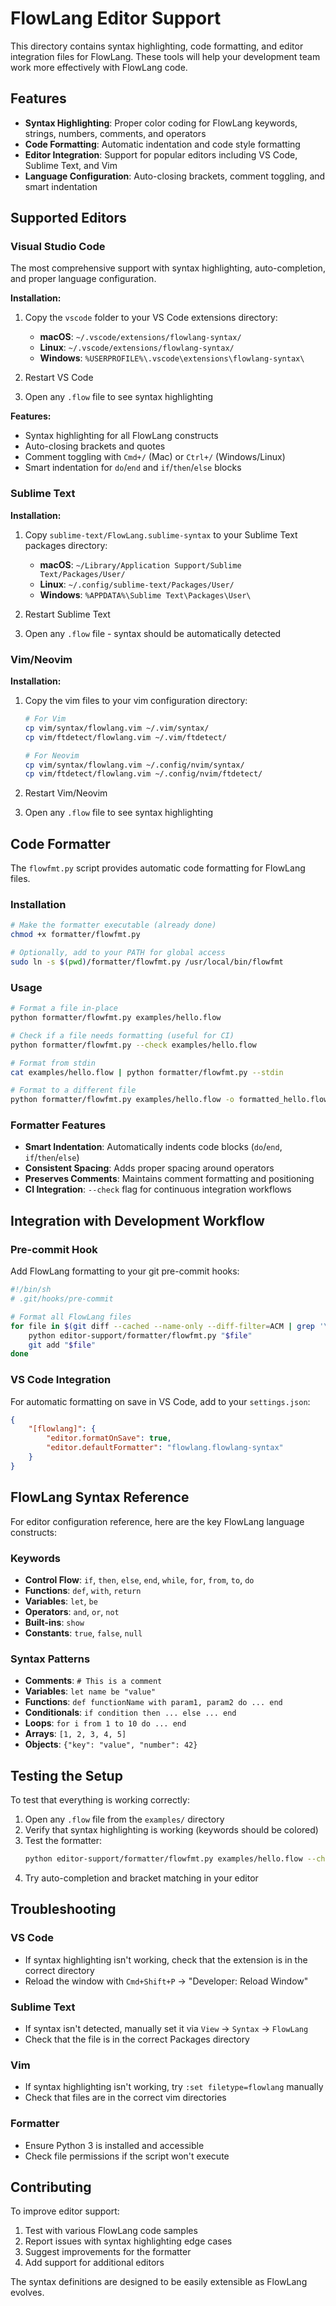 # FlowLang Editor Support

This directory contains syntax highlighting, code formatting, and editor integration files for FlowLang. These tools will help your development team work more effectively with FlowLang code.

## Features

- **Syntax Highlighting**: Proper color coding for FlowLang keywords, strings, numbers, comments, and operators
- **Code Formatting**: Automatic indentation and code style formatting
- **Editor Integration**: Support for popular editors including VS Code, Sublime Text, and Vim
- **Language Configuration**: Auto-closing brackets, comment toggling, and smart indentation

## Supported Editors

### Visual Studio Code

The most comprehensive support with syntax highlighting, auto-completion, and proper language configuration.

**Installation:**
1. Copy the `vscode` folder to your VS Code extensions directory:
   - **macOS**: `~/.vscode/extensions/flowlang-syntax/`
   - **Linux**: `~/.vscode/extensions/flowlang-syntax/`
   - **Windows**: `%USERPROFILE%\.vscode\extensions\flowlang-syntax\`

2. Restart VS Code
3. Open any `.flow` file to see syntax highlighting

**Features:**
- Syntax highlighting for all FlowLang constructs
- Auto-closing brackets and quotes
- Comment toggling with `Cmd+/` (Mac) or `Ctrl+/` (Windows/Linux)
- Smart indentation for `do`/`end` and `if`/`then`/`else` blocks

### Sublime Text

**Installation:**
1. Copy `sublime-text/FlowLang.sublime-syntax` to your Sublime Text packages directory:
   - **macOS**: `~/Library/Application Support/Sublime Text/Packages/User/`
   - **Linux**: `~/.config/sublime-text/Packages/User/`
   - **Windows**: `%APPDATA%\Sublime Text\Packages\User\`

2. Restart Sublime Text
3. Open any `.flow` file - syntax should be automatically detected

### Vim/Neovim

**Installation:**
1. Copy the vim files to your vim configuration directory:
   ```bash
   # For Vim
   cp vim/syntax/flowlang.vim ~/.vim/syntax/
   cp vim/ftdetect/flowlang.vim ~/.vim/ftdetect/
   
   # For Neovim
   cp vim/syntax/flowlang.vim ~/.config/nvim/syntax/
   cp vim/ftdetect/flowlang.vim ~/.config/nvim/ftdetect/
   ```

2. Restart Vim/Neovim
3. Open any `.flow` file to see syntax highlighting

## Code Formatter

The `flowfmt.py` script provides automatic code formatting for FlowLang files.

### Installation

```bash
# Make the formatter executable (already done)
chmod +x formatter/flowfmt.py

# Optionally, add to your PATH for global access
sudo ln -s $(pwd)/formatter/flowfmt.py /usr/local/bin/flowfmt
```

### Usage

```bash
# Format a file in-place
python formatter/flowfmt.py examples/hello.flow

# Check if a file needs formatting (useful for CI)
python formatter/flowfmt.py --check examples/hello.flow

# Format from stdin
cat examples/hello.flow | python formatter/flowfmt.py --stdin

# Format to a different file
python formatter/flowfmt.py examples/hello.flow -o formatted_hello.flow
```

### Formatter Features

- **Smart Indentation**: Automatically indents code blocks (`do`/`end`, `if`/`then`/`else`)
- **Consistent Spacing**: Adds proper spacing around operators
- **Preserves Comments**: Maintains comment formatting and positioning
- **CI Integration**: `--check` flag for continuous integration workflows

## Integration with Development Workflow

### Pre-commit Hook

Add FlowLang formatting to your git pre-commit hooks:

```bash
#!/bin/sh
# .git/hooks/pre-commit

# Format all FlowLang files
for file in $(git diff --cached --name-only --diff-filter=ACM | grep '\.flow$'); do
    python editor-support/formatter/flowfmt.py "$file"
    git add "$file"
done
```

### VS Code Integration

For automatic formatting on save in VS Code, add to your `settings.json`:

```json
{
    "[flowlang]": {
        "editor.formatOnSave": true,
        "editor.defaultFormatter": "flowlang.flowlang-syntax"
    }
}
```

## FlowLang Syntax Reference

For editor configuration reference, here are the key FlowLang language constructs:

### Keywords
- **Control Flow**: `if`, `then`, `else`, `end`, `while`, `for`, `from`, `to`, `do`
- **Functions**: `def`, `with`, `return`
- **Variables**: `let`, `be`
- **Operators**: `and`, `or`, `not`
- **Built-ins**: `show`
- **Constants**: `true`, `false`, `null`

### Syntax Patterns
- **Comments**: `# This is a comment`
- **Variables**: `let name be "value"`
- **Functions**: `def functionName with param1, param2 do ... end`
- **Conditionals**: `if condition then ... else ... end`
- **Loops**: `for i from 1 to 10 do ... end`
- **Arrays**: `[1, 2, 3, 4, 5]`
- **Objects**: `{"key": "value", "number": 42}`

## Testing the Setup

To test that everything is working correctly:

1. Open any `.flow` file from the `examples/` directory
2. Verify that syntax highlighting is working (keywords should be colored)
3. Test the formatter:
   ```bash
   python editor-support/formatter/flowfmt.py examples/hello.flow --check
   ```
4. Try auto-completion and bracket matching in your editor

## Troubleshooting

### VS Code
- If syntax highlighting isn't working, check that the extension is in the correct directory
- Reload the window with `Cmd+Shift+P` → "Developer: Reload Window"

### Sublime Text
- If syntax isn't detected, manually set it via `View` → `Syntax` → `FlowLang`
- Check that the file is in the correct Packages directory

### Vim
- If syntax highlighting isn't working, try `:set filetype=flowlang` manually
- Check that files are in the correct vim directories

### Formatter
- Ensure Python 3 is installed and accessible
- Check file permissions if the script won't execute

## Contributing

To improve editor support:

1. Test with various FlowLang code samples
2. Report issues with syntax highlighting edge cases
3. Suggest improvements for the formatter
4. Add support for additional editors

The syntax definitions are designed to be easily extensible as FlowLang evolves.